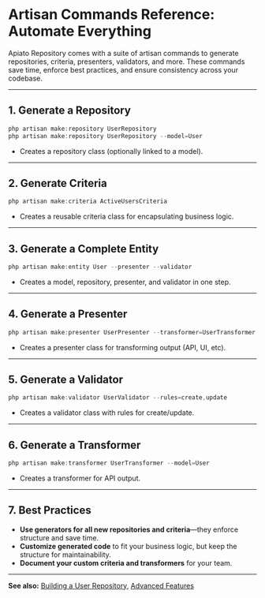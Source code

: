 # Artisan Commands Reference: Automate Everything

Apiato Repository comes with a suite of artisan commands to generate repositories, criteria, presenters, validators, and more. These commands save time, enforce best practices, and ensure consistency across your codebase.

---

## 1. Generate a Repository

```powershell
php artisan make:repository UserRepository
php artisan make:repository UserRepository --model=User
```
- Creates a repository class (optionally linked to a model).

---

## 2. Generate Criteria

```powershell
php artisan make:criteria ActiveUsersCriteria
```
- Creates a reusable criteria class for encapsulating business logic.

---

## 3. Generate a Complete Entity

```powershell
php artisan make:entity User --presenter --validator
```
- Creates a model, repository, presenter, and validator in one step.

---

## 4. Generate a Presenter

```powershell
php artisan make:presenter UserPresenter --transformer=UserTransformer
```
- Creates a presenter class for transforming output (API, UI, etc).

---

## 5. Generate a Validator

```powershell
php artisan make:validator UserValidator --rules=create,update
```
- Creates a validator class with rules for create/update.

---

## 6. Generate a Transformer

```powershell
php artisan make:transformer UserTransformer --model=User
```
- Creates a transformer for API output.

---

## 7. Best Practices

- **Use generators for all new repositories and criteria**—they enforce structure and save time.
- **Customize generated code** to fit your business logic, but keep the structure for maintainability.
- **Document your custom criteria and transformers** for your team.

---

**See also:** [Building a User Repository](../tutorials/building-user-repository.md), [Advanced Features](../guides/advanced-features.md)
